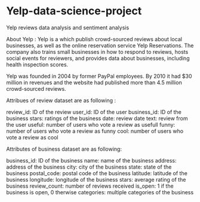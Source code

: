 # Yelp-data-science-project
Yelp reviews data analysis and sentiment analysis

About Yelp :
Yelp is a which publish crowd-sourced reviews about local businesses, as well as the online reservation service Yelp Reservations. The company also trains small businesses in how to respond to reviews, hosts social events for reviewers, and provides data about businesses, including health inspection scores.

Yelp was founded in 2004 by former PayPal employees. By 2010 it had $30 million in revenues and the website had published more than 4.5 million crowd-sourced reviews.

Attribues of review dataset are as following :

review_id: ID of the review
user_id: ID of the user
business_id: ID of the business
stars: ratings of the business
date: review date
text: review from the user
useful: number of users who vote a review as usefull
funny: number of users who vote a review as funny
cool: number of users who vote a review as cool

Attributes of business dataset are as following:

business_id: ID of the business
name: name of the business
address: address of the business
city: city of the business
state: state of the business
postal_code: postal code of the business
latitude: latitude of the business
longitude: longitude of the business
stars: average rating of the business
review_count: number of reviews received
is_open: 1 if the business is open, 0 therwise
categories: multiple categories of the business
